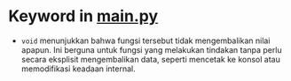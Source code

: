# Keyword in [main.py](main.cpp)

- `void` menunjukkan bahwa fungsi tersebut tidak mengembalikan nilai apapun. Ini berguna untuk fungsi yang melakukan tindakan tanpa perlu secara eksplisit mengembalikan data, seperti mencetak ke konsol atau memodifikasi keadaan internal.
